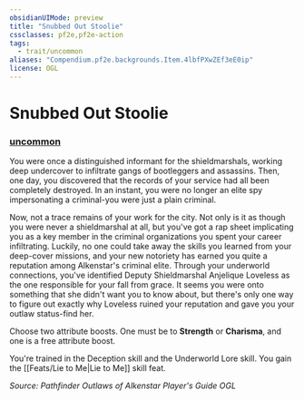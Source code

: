 ```yaml
---
obsidianUIMode: preview
title: "Snubbed Out Stoolie"
cssclasses: pf2e,pf2e-action
tags:
  - trait/uncommon
aliases: "Compendium.pf2e.backgrounds.Item.4lbfPXwZEf3eE0ip"
license: OGL
---
```

# Snubbed Out Stoolie

### [uncommon](uncommon "Uncommon Rarity Trait")






You were once a distinguished informant for the shieldmarshals, working deep undercover to infiltrate gangs of bootleggers and assassins. Then, one day, you discovered that the records of your service had all been completely destroyed. In an instant, you were no longer an elite spy impersonating a criminal-you were just a plain criminal.

Now, not a trace remains of your work for the city. Not only is it as though you were never a shieldmarshal at all, but you've got a rap sheet implicating you as a key member in the criminal organizations you spent your career infiltrating. Luckily, no one could take away the skills you learned from your deep-cover missions, and your new notoriety has earned you quite a reputation among Alkenstar's criminal elite. Through your underworld connections, you've identified Deputy Shieldmarshal Anjelique Loveless as the one responsible for your fall from grace. It seems you were onto something that she didn't want you to know about, but there's only one way to figure out exactly why Loveless ruined your reputation and gave you your outlaw status-find her.

Choose two attribute boosts. One must be to **Strength** or **Charisma**, and one is a free attribute boost.

You're trained in the Deception skill and the Underworld Lore skill. You gain the [[Feats/Lie to Me|Lie to Me]] skill feat.

*Source: Pathfinder Outlaws of Alkenstar Player's Guide*
*OGL*